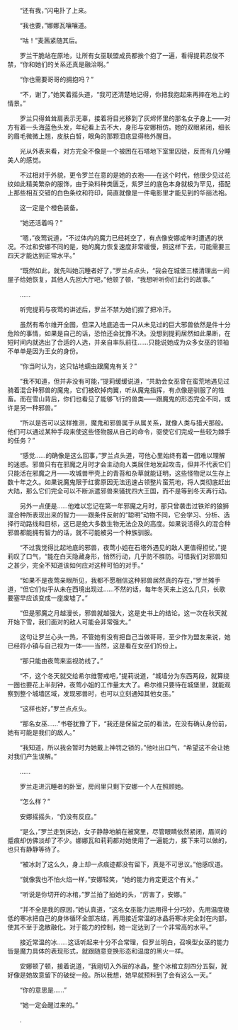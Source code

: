 　　“还有我，”闪电扑了上来。

　　“我也要，”娜娜瓦嚷嚷道。

　　“咕！”麦茜紧随其后。

　　罗兰干脆站在原地，让所有女巫联盟成员都挨个抱了一遍，看得提莉忍俊不禁，“你和她们的关系还真是融洽啊。”

　　“你也需要哥哥的拥抱吗？”

　　“不，谢了，”她笑着摇头道，“我可还清楚地记得，你把我抱起来再摔在地上的情景。”

　　罗兰只得耸耸肩表示无辜，接着将目光移到了灰烬怀里的那名女子身上——对方有着一头海蓝色头发，年纪看上去不大，身形与安娜相仿。她的双眼紧闭，细长的眉毛微微上翘，皮肤白皙，眼角的那颗泪痣显得格外醒目。

　　光从外表来看，对方完全不像是一个被困在石塔地下室里囚徒，反而有几分睡美人的感觉。

　　不过相对于外貌，更令罗兰在意的是她的衣袍——在这个时代，他很少见过花纹如此精美繁杂的服饰，由于染料种类匮乏，紫罗兰的底色本身就极为罕见，搭配上那些相互交错的白色条纹和符印，简直就像是一件电影里才能见到的华丽法袍。

　　这一定是个橙色装备。

　　“她还活着吗？”

　　“嗯，”夜莺说道，“不过体内的魔力已经耗空了，有点像安娜成年时遭遇的状况。不过和安娜不同的是，她的魔力恢复速度非常缓慢，照这样下去，可能需要三四天才能达到正常水平。”

　　“既然如此，就先叫她沉睡者好了，”罗兰点点头，“我会在城堡三楼清理出一间屋子给她恢复，其他人先回大厅吧，”他顿了顿，“我想听听你们此行的故事。”

　　……

　　听完提莉与夜莺的讲述后，罗兰不禁为她们捏了把冷汗。

　　虽然有希尔维开全图，但深入地底追击一只从未见过的巨大邪兽依然是件十分危险的事情，如果是自己的话，恐怕还会犹豫不决。没想到提莉居然如此果断，在短时间内就选出了合适的人选，并亲自率队前往……只能说她成为众多女巫的领袖不单单是因为王女的身份。

　　“你当时认为，这只钻地蠕虫跟魔鬼有关？”

　　“我不知道，但并非没有可能，”提莉缓缓说道，“共助会女巫曾在蛮荒地遇见过骑着混合种邪兽的魔鬼，它们被砍掉肉翼，听从魔鬼指挥，有点像是驯服了的牲畜。而在雪山背后，你们也看见了能够飞行的兽类——跟魔鬼的形态完全不同，或许是另一种邪兽。”

　　“所以是否可以这样推测，魔鬼和邪兽属于从属关系，就像人类与猎犬那般。他们可以通过某种手段来使这些怪物服从自己的命令，驱使它们完成一些较为棘手的任务？”

　　“感觉……的确像是这么回事，”罗兰点头道，可他心里始终有着一团难以理解的迷惑。邪兽只有在邪魔之月时才会主动向人类居住地发起攻击，但并不代表它们只能活在邪魔之月——攻城兽甲壳上的青苔和杂草就能证明，这些怪物足以生存上数十年之久。如果说魔鬼限于红雾原因无法迅速占领整片蛮荒地，将人类彻底赶出大陆，那么它们完全可以不断派遣邪兽来骚扰四大王国，而不是等到冬天再行动。

　　另外一点便是……他难以忘记在第一年邪魔之月时，那只曾袭击过铁斧的狼狮混合种所表现出来的智力——跟条件反射的“聪明”动物不同，它会学习、分析、选择行动路线和目标，这已是绝大多数生物无法企及的高度。如果说活得久的混合种邪兽都能拥有智力的话，就不可能被另一个种族驯服。

　　“不过我觉得比起地底的邪兽，夜莺小姐在石塔外遇见的敌人更值得担忧，”提莉叹了口气，“能在白天隐藏身形，悄然行动，几乎防不胜防。可惜我们对邪兽知之甚少，完全不知道该如何应对这种可怕的对手。”

　　“如果不是夜莺亲眼所见，我都不愿相信这种邪兽居然真的存在，”罗兰摊手道，“但它们似乎从未在西境出现过……不然的话，每年冬天来上这么几只，长歌要塞早应该变成一座废墟了。”

　　“但是邪魔之月越漫长，邪兽就越强大，这是史书上的结论。这一次在秋天就开始下雪，我们面对的敌人可能会非常强大。”

　　这句让罗兰心头一热，不管她有没有把自己当做哥哥，至少作为盟友来说，她已经将小镇与自己视为一体——当然，这是看在女巫们的份上。

　　“那只能由夜莺来监视防线了。”

　　“不，这个冬天就交给希尔维警戒吧，”提莉说道，“城墙分为东西两段，就算绕一圈也要花上半刻钟，夜莺小姐的工作量太大了。希尔维只要待在城堡里，就能观察到整个城墙区域，发现邪兽时，也可以立刻通知其他女巫。”

　　“这样也好，”罗兰点点头。

　　“那名女巫……”书卷犹豫了下，“我还是保留之前的看法，在没有确认身份前，她有可能是我们的敌人。”

　　“我知道，所以我会暂时为她戴上神罚之锁的，”他吐出口气，“希望这不会让她对我们产生误解。”

　　……

　　罗兰走进沉睡者的卧室，房间里只剩下安娜一个人在照顾她。

　　“怎么样？”

　　安娜摇摇头，“仍没有反应。”

　　“是么，”罗兰走到床边，女子静静地躺在被窝里，尽管眼睛依然紧闭，眉间的蹙痕却仿佛淡却了不少。娜娜瓦和莉莉都对她使用了一遍能力，接下来可以做的，也只有静静等待了。

　　“被冰封了这么久，身上却一点痕迹都没有留下，真是不可思议。”他感叹道。

　　“就像我也不怕火焰一样，”安娜轻笑，“她的能力肯定更这个有关。”

　　“听说是你切开的冰棺，”罗兰拍了拍她的头，“厉害了，安娜。”

　　“并不全是我的原因，”她认真道，“这名女巫能力运用得十分巧妙，先用温度极低的寒冰把自己的身体循环全部冻结，再用接近常温的冰晶将寒冰完全封在内部，使其不至于逸散融化。对于能力的控制，她一定达到了一个非常高的水平。”

　　接近常温的冰……这话听起来十分不合常理，但罗兰明白，召唤型女巫的能力皆是魔力具体的表现形式，就跟随意变换形态和温度的黑火一样。

　　安娜顿了顿，接着说道，“我刚切入外层的冰晶，整个冰棺立刻四分五裂，就好像是她故意留下的破绽一般。所以我想，她早就预料到了会有这么一天。”

　　“你的意思是……”

　　“她一定会醒过来的。”

　　.
